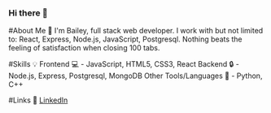 ### Hi there 👋

#About Me :bust_in_silhouette:
I'm Bailey, full stack web developer. I work with but not limited to: React, Express, Node.js, JavaScript, Postgresql. Nothing beats the feeling of satisfaction when closing 100 tabs.

#Skills :bulb:
Frontend :computer: - JavaScript, HTML5, CSS3, React
Backend :lock: - Node.js, Express, Postgresql, MongoDB
Other Tools/Languages :wrench: - Python, C++

#Links :link:
[LinkedIn](https://www.linkedin.com/in/bailey-yu/)
